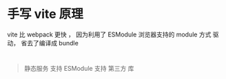 # 手写 vite 原理

vite 比 webpack 更快 ， 因为利用了 ESModule 浏览器支持的 module 方式 驱动， 省去了编译成 bundle

#

> 静态服务 支持 ESModule
> 支持 第三方 库
